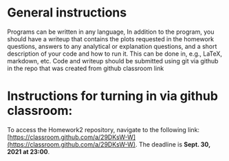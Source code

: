# General instructions
Programs can be written in any language, In addition to the program,
 you should have a writeup that contains the plots requested in the
 homework questions, answers to any analytical or explanation
 questions, and a short description of your code and how to run
 it. This can be done in, e.g., LaTeX, markdown, etc. Code and
 writeup should be submitted using git via github in the repo
 that was created from github classroom link
 
# Instructions for turning in via github classroom:

To access the Homework2 repository, navigate to the following link: [https://classroom.github.com/a/29DKsW-W](https://classroom.github.com/a/29DKsW-W). The deadline is  **Sept. 30, 2021 at 23:00**.

